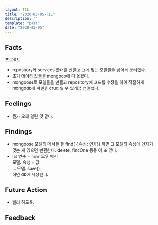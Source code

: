 ```yaml
---
layout: TIL
title: "2020-03-05-TIL"
description: ''
template: "post"
date: "2020-03-05"
---
```


## Facts

프로젝트

- repository와 services 폴더를 만들고 그에 맞는 모듈들을 넣어서 분리했다.  
- 초기 데이터 값들을 mongodb에 다 옮겼다.
- mongoose로 모델들을 만들고 repository에 코드를 수정을 하여 적절하게 mongodb에 파일을 crud 할 수 있게끔 연결했다.

## Feelings

- 뭔가 오래 걸린 것 같다.

## Findings

- mongoose 모델의 메서들 들 find( { 속성: 인자}) 하면 그 모델의 속성에 인자가 맞는 게 있으면 반환한다. delete, findOne 등등 이 또 있다.
- let 변수 = new 모델 해서  
모델. 속성 = 값  
...
모델. save()  
하면 db에 저장된다.


## Future Action

- 빨리 하도록.

## Feedback

